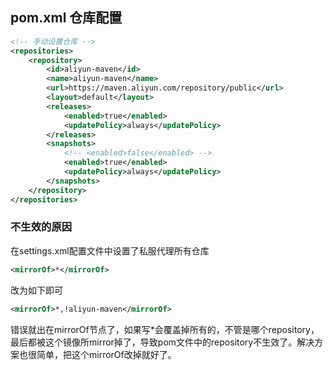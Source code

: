 
## pom.xml 仓库配置

```xml
<!-- 手动设置仓库 -->
<repositories>
    <repository>
        <id>aliyun-maven</id>
        <name>aliyun-maven</name>
        <url>https://maven.aliyun.com/repository/public</url>
        <layout>default</layout>
        <releases>
            <enabled>true</enabled>
            <updatePolicy>always</updatePolicy>
        </releases>
        <snapshots>
            <!-- <enabled>false</enabled> -->
            <enabled>true</enabled>
            <updatePolicy>always</updatePolicy>
        </snapshots>
    </repository>
</repositories>
```

### 不生效的原因

在settings.xml配置文件中设置了私服代理所有仓库

```xml
<mirrorOf>*</mirrorOf>
```

改为如下即可
```xml
<mirrorOf>*,!aliyun-maven</mirrorOf>
```

错误就出在mirrorOf节点了，如果写*会覆盖掉所有的，不管是哪个repository，最后都被这个镜像所mirror掉了，导致pom文件中的repository不生效了。解决方案也很简单，把这个mirrorOf改掉就好了。




